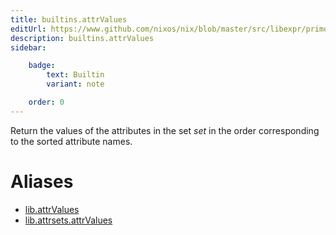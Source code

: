 ```yaml
---
title: builtins.attrValues
editUrl: https://www.github.com/nixos/nix/blob/master/src/libexpr/primops.cc
description: builtins.attrValues
sidebar:

    badge:
        text: Builtin
        variant: note

    order: 0
---
```


Return the values of the attributes in the set *set* in the order
corresponding to the sorted attribute names.


# Aliases

- [lib.attrValues](/nix-doc-comments/reference/lib/lib-attrValues)
- [lib.attrsets.attrValues](/nix-doc-comments/reference/lib/attrsets/lib-attrsets-attrValues)


